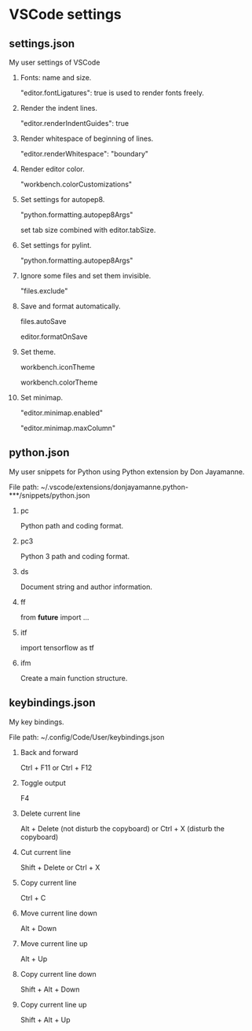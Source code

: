 # VSCode settings

## settings.json
My user settings of VSCode

1. Fonts: name and size.

   "editor.fontLigatures": true is used to render fonts freely.

2. Render the indent lines.

   "editor.renderIndentGuides": true

3. Render whitespace of beginning of lines.

   "editor.renderWhitespace": "boundary"

4. Render editor color.

   "workbench.colorCustomizations"

5. Set settings for autopep8.

   "python.formatting.autopep8Args"

   set tab size combined with editor.tabSize.

6. Set settings for pylint.

   "python.formatting.autopep8Args"

7. Ignore some files and set them invisible.

   "files.exclude"

8. Save and format automatically.

   files.autoSave

   editor.formatOnSave

9. Set theme.

   workbench.iconTheme

   workbench.colorTheme

10. Set minimap.

    "editor.minimap.enabled"

    "editor.minimap.maxColumn"

## python.json
My user snippets for Python using Python extension by Don Jayamanne.

File path: ~/.vscode/extensions/donjayamanne.python-***/snippets/python.json

1. pc

   Python path and coding format.

2. pc3

   Python 3 path and coding format.

3. ds

   Document string and author information.

4. ff

   from __future__ import ...

5. itf

   import tensorflow as tf

6. ifm

   Create a main function structure.

## keybindings.json
My key bindings.

File path: ~/.config/Code/User/keybindings.json

1. Back and forward

   Ctrl + F11 or Ctrl + F12

2. Toggle output

   F4

3. Delete current line

   Alt + Delete (not disturb the copyboard) or Ctrl + X (disturb the copyboard)

4. Cut current line

   Shift + Delete or Ctrl + X

5. Copy current line

   Ctrl + C

6. Move current line down

   Alt + Down

7. Move current line up

   Alt + Up

8. Copy current line down

   Shift + Alt + Down

9. Copy current line up

   Shift + Alt + Up
